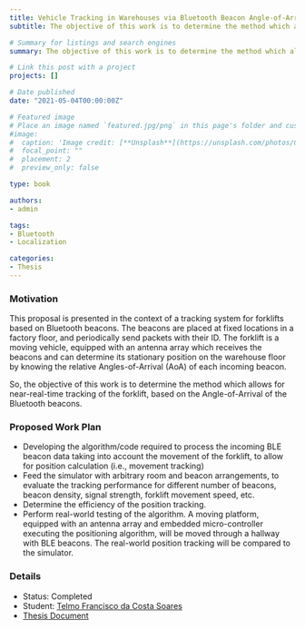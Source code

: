 ```yaml
---
title: Vehicle Tracking in Warehouses via Bluetooth Beacon Angle-of-Arrival
subtitle: The objective of this work is to determine the method which allows for near-real-time tracking of the forklift, based on the Angle-of-Arrival of the Bluetooth beacons

# Summary for listings and search engines
summary: The objective of this work is to determine the method which allows for near-real-time tracking of the forklift, based on the Angle-of-Arrival of the Bluetooth beacons

# Link this post with a project
projects: []

# Date published
date: "2021-05-04T00:00:00Z"

# Featured image
# Place an image named `featured.jpg/png` in this page's folder and customize its options here.
#image:
#  caption: 'Image credit: [**Unsplash**](https://unsplash.com/photos/CpkOjOcXdUY)'
#  focal_point: ""
#  placement: 2
#  preview_only: false

type: book

authors:
- admin

tags:
- Bluetooth
- Localization

categories:
- Thesis
---
```


### Motivation

This proposal is presented in the context of a tracking system for forklifts based on Bluetooth beacons. The beacons are placed at fixed locations in a factory floor, and periodically send packets with their ID. The forklift is a moving vehicle, equipped with an antenna array which receives the beacons and can determine its stationary position on the warehouse floor by knowing the relative Angles-of-Arrival (AoA) of each incoming beacon.

So, the objective of this work is to determine the method which allows for near-real-time tracking of the forklift, based on the Angle-of-Arrival of the Bluetooth beacons.

### Proposed Work Plan

- Developing the algorithm/code required to process the incoming BLE beacon data taking into account the movement of the forklift, to allow for position calculation (i.e., movement tracking)
- Feed the simulator with arbitrary room and beacon arrangements, to evaluate the tracking performance for different number of beacons, beacon density, signal strength, forklift movement speed, etc.
- Determine the efficiency of the position tracking.
- Perform real-world testing of the algorithm. A moving platform, equipped with an antenna array and embedded micro-controller executing the positioning algorithm, will be moved through a hallway with BLE beacons. The real-world position tracking will be compared to the simulator. 

### Details

- Status: Completed
- Student: [Telmo Francisco da Costa Soares](https://sigarra.up.pt/feup/pt/vld_entidades_geral.entidade_pagina?pct_id=1352300)
- [Thesis Document](https://sigarra.up.pt/feup/pt/pub_geral.show_file?pi_doc_id=289569)


